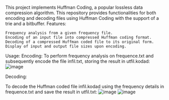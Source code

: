 This project implements Huffman Coding, a popular lossless data compression algorithm. This repository provides functionalities for both encoding and decoding files using Huffman Coding with the support of a trie and a bitbuffer.
Features:

    Frequency analysis from a given frequency file.
    Encoding of an input file into compressed Huffman coding format.
    Decoding of a compressed Huffman coded file to its original form.
    Display of input and output file sizes upon encoding.



Usage:
Encoding:
To perform frequency analysis on frequence.txt and subsequently encode the file infil.txt, storing the result in utfil.kodad: ![image](https://github.com/rakibhasan-0/Huffman-/assets/15912059/c8f0dba7-a126-4875-b587-f7bf8f380486)



Decoding:

To decode the Huffman coded file infil.kodad using the frequency details in frequence.txt and save the result in utfil.txt:
![image](https://github.com/rakibhasan-0/Huffman-/assets/15912059/0fb67cee-caf8-4bac-ae5c-7f37eb535009)
![image](https://github.com/rakibhasan-0/Huffman-/assets/15912059/758f4198-68d1-4345-82a4-feb84e9c5c3f)

